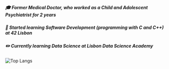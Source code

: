 ##### :mortar_board: Former Medical Doctor, who worked as a Child and Adolescent Psychiatrist for 2 years
##### :beginner:  Started learning Software Development (programming with C and C++) at 42 Lisbon
##### :pencil2: Currently learning Data Science at Lisbon Data Science Academy

![Top Langs](https://github-readme-stats.vercel.app/api/top-langs/?username=gpimenta42&langs_count=8)



